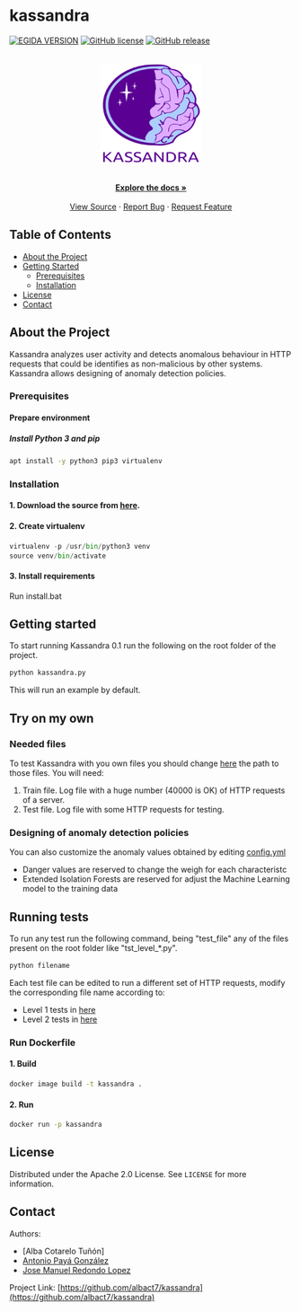 # kassandra

<!-- PROJECT SHIELDS -->
[![EGIDA VERSION](https://img.shields.io/badge/kassandra-v0.1-blue?style=for-the-badge&color=8B12D1)](https://github.com/albact7/kassandra)
[![GitHub license](https://img.shields.io/badge/license-Apache-blue?style=for-the-badge)](https://github.com/albact7/kassandra/blob/master/LICENSE)
[![GitHub release](https://img.shields.io/badge/release-v.0.0.1-yellowgreen?style=for-the-badge)](https://github.com/albact7/kassandra/releases)

<!-- PROJECT LOGO -->

<br />
<div align="center">
  <a href="https://github.com/albact7/kassandra">
    <img src="img/logo.svg" alt="Logo" width="180" height="180">
  </a>

  <p align="center">
    <br />
    <a href="https://github.com/albact7/kassandra"><strong>Explore the docs »</strong></a>
    <br />
    <br />
    <a href="https://github.com/albact7/kassandra">View Source</a>
    ·
    <a href="https://github.com/albact7/kassandra/issues">Report Bug</a>
    ·
    <a href="https://github.com/albact7/kassandra/issues">Request Feature</a>
  </p>
</div>

<!-- TABLE OF CONTENTS -->
## Table of Contents

* [About the Project](#about-the-project)
* [Getting Started](#getting-started)
  * [Prerequisites](#prerequisites)
  * [Installation](#installation)
* [License](#license)
* [Contact](#contact)

<!-- ABOUT THE PROJECT -->
## About the Project

Kassandra analyzes user activity and detects anomalous behaviour  in HTTP requests that could be identifies as non-malicious by other systems. Kassandra allows designing of anomaly detection policies.


### Prerequisites

#### Prepare environment

##### Install Python 3 and pip

```bash
apt install -y python3 pip3 virtualenv
```

### Installation

#### 1. Download the source from [here](https://github.com/albact7/kassandra/releases).
 
#### 2. Create virtualenv

```python
virtualenv -p /usr/bin/python3 venv
source venv/bin/activate
```
#### 3. Install requirements
Run install.bat

<!-- RUN KASSANDRA -->
## Getting started
To start running Kassandra 0.1 run the following on the root folder of the project.
```bash
python kassandra.py
```
This will run an example by default.
## Try on my own
### Needed files
To test Kassandra with you own files you should change [here](https://github.com/albact7/kassandra/blob/master/kassandra.py) the path to those files.
You will need:
1. Train file. Log file with a huge number (40000 is OK) of HTTP requests of a server.
2. Test file. Log file with some HTTP requests for testing.
### Designing of anomaly detection policies
You can also customize the anomaly values obtained by editing [config.yml](https://github.com/albact7/kassandra/blob/master/kass_nn/config/config.yml)
* Danger values are reserved to change the weigh for each characteristc 
* Extended Isolation Forests are reserved for adjust the Machine Learning model to the training data

<!-- RUNNING TESTS -->
## Running tests
To run any test run the following command, being "test_file" any of the files present on the root folder like "tst_level_*.py".

```bash
python filename
```
Each test file can be edited to run a different set of HTTP requests, modify the corresponding file name according to:
* Level 1 tests in [here](https://github.com/albact7/kassandra/tree/master/kass_nn/level_1/test_logs/main)
* Level 2 tests in [here](https://github.com/albact7/kassandra/tree/master/kass_nn/level_2/test_logs)

### Run Dockerfile

#### 1. Build

```bash
docker image build -t kassandra .
```

#### 2. Run

```bash
docker run -p kassandra
```



<!-- LICENSE -->
## License

Distributed under the Apache 2.0 License. See `LICENSE` for more information.

<!-- CONTACT -->
## Contact

Authors:

* [Alba Cotarelo Tuñón]
* [Antonio Payá González](https://antoniopg.tk)
* [Jose Manuel Redondo Lopez](http://orcid.org/0000-0002-0939-0186)

Project Link: [https://github.com/albact7/kassandra](https://github.com/albact7/kassandra)
